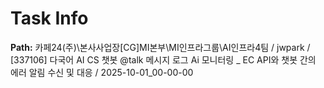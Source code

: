 # Task Info

**Path:** 카페24(주)\본사사업장\[CG]MI본부\MI인프라그룹\AI인프라4팀 / jwpark / [337106] 다국어 AI CS 챗봇 @talk 메시지 로그 Ai 모니터링 _ EC API와 챗봇 간의 에러 알림 수신 및 대응 / 2025-10-01_00-00-00

